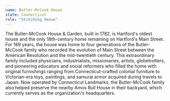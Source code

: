 ```yaml
---
name: Butler-McCook House 
state: Connecticut 
role: "Stitching Venue"
---
```


The Butler-McCook House & Garden, built in 1782, is Hartford's oldest house and the only 18th-century home remaining on Hartford's Main Street. For 189 years, the house was home to four generations of the Butler-McCook family who recorded the evolution of Main Street between the American Revolution and the mid-twentieth century. This extraordinary family included physicians, industrialists, missionaries, artists, globetrotters, and pioneering educators and social reformers who filled the home with original furnishings ranging from Connecticut-crafted colonial furniture to Victorian-era toys, paintings, and samurai armor acquired during travels to Japan.  Now operated by Connecticut Landmarks, the Butler-McCook family also helped preserve the nearby Amos Bull House in their backyard, which currently serves as the organization's headquarters.